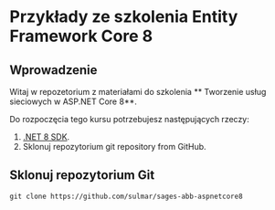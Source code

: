 # Przykłady ze szkolenia Entity Framework Core 8

## Wprowadzenie

Witaj w repozetorium z materiałami do szkolenia ** Tworzenie usług sieciowych w ASP.NET Core 8**.

Do rozpoczęcia tego kursu potrzebujesz następujących rzeczy:

1. [.NET 8 SDK](https://dotnet.microsoft.com/en-us/download/dotnet/8.0).
2. Sklonuj repozytorium  git repository from GitHub.

## Sklonuj repozytorium Git

```
git clone https://github.com/sulmar/sages-abb-aspnetcore8
```